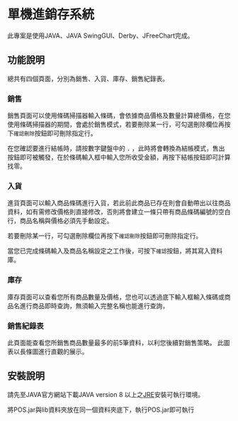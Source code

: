 # 單機進銷存系統

此專案是使用JAVA、JAVA SwingGUI、Derby、JFreeChart完成。

## 功能說明

總共有四個頁面，分別為銷售、入貨、庫存、銷售紀錄表。

### 銷售

銷售頁面可以使用條碼掃描器輸入條碼，會依據商品價格及數量計算總價格，在您使用條碼掃描器的期間，會處於銷售模式，若要刪除某一行，可勾選刪除欄位再按下`確認刪除`按鈕即可刪除指定行。

在您確認要進行結帳時，請按數字鍵盤中的  **`.`** ，此時將會轉換為結帳模式，售出按鈕即可被觸發，在於條碼輸入框中輸入您所收受金額，再按下結帳按鈕即可計算找零。

### 入貨

進貨頁面可以輸入商品條碼進行入貨，若此前此商品已存在則會自動帶出以往商品資料，如有需修改價格則直接修改，否則將會建立一條只帶有商品條碼編號的空白行，商品名稱與價格必須先手動設定。

若要刪除某一行，可勾選刪除欄位再按下`確認刪除`按鈕即可刪除指定行。

當您已完成條碼輸入及商品名稱設定之工作後，可按下`確認`按鈕，將其寫入資料庫。

### 庫存

庫存頁面可以查看您所有商品數量及價格，您也可以透過底下輸入框輸入條碼或商品名進行商品即時查詢，無須輸入完整名稱也能進行查詢，

### 銷售紀錄表

此頁面能查看您所銷售商品數量最多的前5筆資料，以利您後續對銷售策略。
此圖表以長條圖進行直觀的展示。

## 安裝說明
請先至JAVA官方網站下載JAVA version 8 以上之[JRE](https://www.oracle.com/tw/java/technologies/downloads/)安裝可執行環境。

將POS.jar與lib資料夾放在同一個資料夾底下，執行POS.jar即可執行
